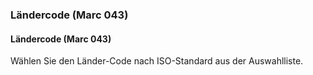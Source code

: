 ### Ländercode (Marc 043)  

#### Ländercode (Marc 043)  
Wählen Sie den Länder-Code nach ISO-Standard aus der Auswahlliste.
